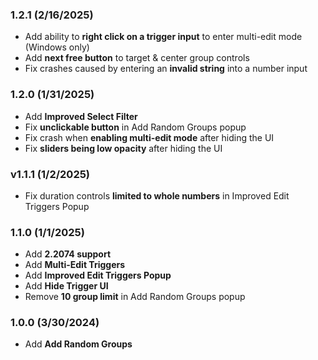 ### 1.2.1 (2/16/2025)

- Add ability to **right click on a trigger input** to enter multi-edit mode (Windows only)
- Add **next free button** to target & center group controls
- Fix crashes caused by entering an **invalid string** into a number input

### 1.2.0 (1/31/2025)

- Add **Improved Select Filter**
- Fix **unclickable button** in Add Random Groups popup
- Fix crash when **enabling multi-edit mode** after hiding the UI
- Fix **sliders being low opacity** after hiding the UI

### v1.1.1 (1/2/2025)

- Fix duration controls **limited to whole numbers** in Improved Edit Triggers Popup

### 1.1.0 (1/1/2025)

- Add **2.2074 support**
- Add **Multi-Edit Triggers**
- Add **Improved Edit Triggers Popup**
- Add **Hide Trigger UI**
- Remove **10 group limit** in Add Random Groups popup

### 1.0.0 (3/30/2024)

- Add **Add Random Groups**
